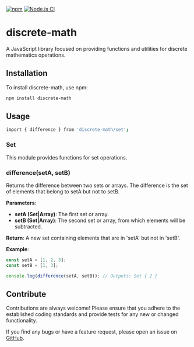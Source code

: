 [![npm](https://img.shields.io/npm/dw/discrete-math.svg)](https://www.npmjs.com/package/discrete-math) [![Node.js CI](https://github.com/jesselpalmer/discrete-math/actions/workflows/node.js.yml/badge.svg)](https://github.com/jesselpalmer/discrete-math/actions/workflows/node.js.yml)

# discrete-math

A JavaScript library focused on providing functions and utilities for discrete mathematics operations.

## Installation

To install discrete-math, use npm:

```bash
npm install discrete-math
```

## Usage

```bash
import { difference } from 'discrete-math/set';
```

### Set

This module provides functions for set operations.

### difference(setA, setB)

Returns the difference between two sets or arrays. The difference is the set of elements that belong to setA but not to setB.

**Parameters**:

- **setA (Set|Array)**: The first set or array.
- **setB (Set|Array)**: The second set or array, from which elements will be subtracted.

**Return**: A new set containing elements that are in 'setA' but not in 'setB'.

**Example**:

```javascript
const setA = [1, 2, 3];
const setB = [1, 3];

console.log(difference(setA, setB)); // Outputs: Set { 2 }
```

## Contribute

Contributions are always welcome! Please ensure that you adhere to the established coding standards and provide tests for any new or changed functionality.

If you find any bugs or have a feature request, please open an issue on [GitHub](https://github.com/jesselpalmer/discrete-math).
